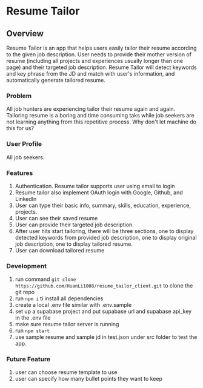 # Resume Tailor

## Overview

Resume Tailor is an app that helps users easily tailor their resume according to the given job description. User needs to provide their mother version of resume (including all projects and experiences usually longer than one page) and their targeted job description. Resume Tailor will detect keywords and key phrase from the JD and match with user's information, and automatically generate tailored resume.

### Problem

All job hunters are experiencing tailor their resume again and again. Tailoring resume is a boring and time consuming taks while job seekers are not learning anything from this repetitive process. Why don't let machine do this for us?

### User Profile

All job seekers.

### Features
1. Authentication. Resume tailor supports user using email to login
2. Resume tailor also implement OAuth login with Google, Github, and LinkedIn
3. User can type their basic info, summary, skills, education, experience, projects.
4. User can see their saved resume
5. User can provide their targeted job description.
6. After user hits start tailoring, there will be three sections, one to display detected keywords from provided job description, one to display original job description, one to display tailored resume.
7. User can download tailored resume

### Development
1. run command `git clone https://github.com/HuanLi1008/resume_tailor_client.git` to clone the git repo
2. run `npm i` ti install all dependencies
3. create a local .env file similar with .env.sample
4. set up a supabase project and put supabase url and supabase api_key in the .env file
5. make sure resume tailor server is running
6. run `npm start`
7. use sample resume and sample jd in test.json under src folder to test the app.

### Future Feature
1. user can choose resume template to use
2. user can specify how many bullet points they want to keep